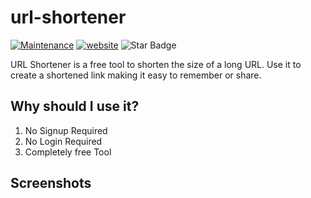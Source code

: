 # url-shortener
[![Maintenance](https://img.shields.io/badge/Maintained%3F-yes-green.svg)](https://GitHub.com/Naereen/StrapDown.js/graphs/commit-activity)
<a href="https://github.com/sourabhagrawal23/url-shortener/"><img src="https://img.shields.io/static/v1?label=&labelColor=505050&message=website&color=%230076D6&style=flat&logo=google-chrome&logoColor=%230076D6" alt="website"/></a>
<img src="https://img.shields.io/static/v1?label=%F0%9F%8C%9F&message=If%20Useful&style=style=flat&color=BC4E99" alt="Star Badge"/>


URL Shortener is a free tool to shorten the size of a long URL. Use it to create a shortened link making it easy to remember or share.

## Why should I use it?
1. No Signup Required
2. No Login Required
3. Completely free Tool

## Screenshots
